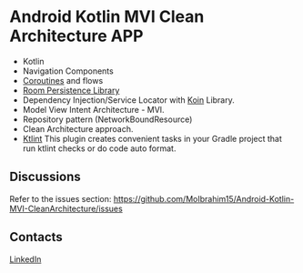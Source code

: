 # Android Kotlin MVI Clean Architecture APP
- Kotlin
- Navigation Components
- [Coroutines](https://developer.android.com/kotlin/coroutines) and flows
- [Room Persistence Library](https://developer.android.com/training/data-storage/room "Room Persistence Library")
- Dependency Injection/Service Locator with [Koin](https://github.com/InsertKoinIO/koin "Koin") Library.
- Model View Intent Architecture - MVI.
- Repository pattern (NetworkBoundResource)
- Clean Architecture approach.
- [Ktlint](https://github.com/jlleitschuh/ktlint-gradle "Ktlint") This plugin creates convenient tasks in your Gradle project that run ktlint checks or do code auto format.




Discussions
-
Refer to the issues section: https://github.com/MoIbrahim15/Android-Kotlin-MVI-CleanArchitecture/issues

Contacts
-
[LinkedIn](https://www.linkedin.com/in/mohamedibrahim15/)

